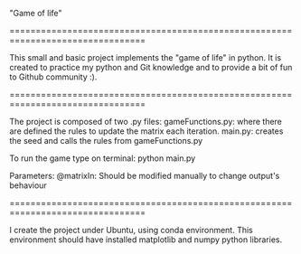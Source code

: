 "Game of life"

================================================================================

This small and basic project implements the "game of life" in python. It is
created to practice my python and Git knowledge and to provide a bit of fun to
Github community :).

================================================================================

The project is composed of two .py files:
        gameFunctions.py: where there are defined the rules to update the matrix
        each iteration.
        main.py: creates the seed and calls the rules from gameFunctions.py

To run the game type on terminal:
        python main.py

Parameters:
        @matrixIn: Should be modified manually to change output's behaviour

================================================================================

I create the project under Ubuntu, using conda environment. This environment
should have installed matplotlib and numpy python libraries.
